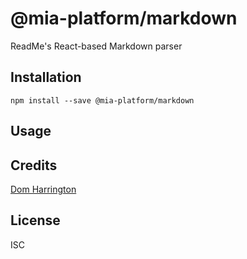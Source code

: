 # @mia-platform/markdown

ReadMe's React-based Markdown parser

## Installation

```
npm install --save @mia-platform/markdown
```

## Usage

## Credits
[Dom Harrington](https://github.com/domharrington/)

## License

ISC
